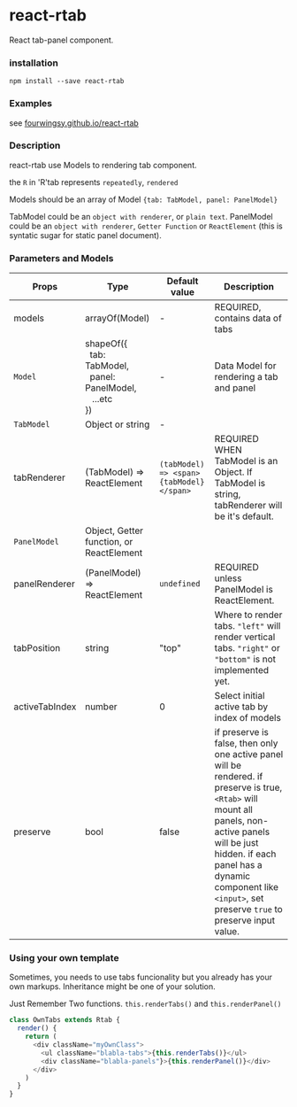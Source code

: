 # react-rtab
React tab-panel component.

### installation
`npm install --save react-rtab`

### Examples
see [fourwingsy.github.io/react-rtab](http://fourwingsy.github.io/react-rtab)

### Description
react-rtab use Models to rendering tab component.

the `R` in 'R'tab represents `repeatedly`, `rendered`

Models should be an array of Model `{tab: TabModel, panel: PanelModel}`

TabModel could be an `object with renderer`, or `plain text`.
PanelModel could be an `object with renderer`, `Getter Function` or `ReactElement` (this is syntatic sugar for static panel document).

### Parameters and Models
| Props | Type | Default value | Description |
| ----- | ---- | ------------- | ----------- |
| models | arrayOf(Model) | - | REQUIRED, contains data of tabs |
| `Model` | shapeOf({<br>&nbsp;&nbsp;tab: TabModel, <br>&nbsp;&nbsp;panel: PanelModel,<br>&nbsp;&nbsp; ...etc<br>}) | - | Data Model for rendering a tab and panel |
| `TabModel` | Object or string | - |  |
| tabRenderer | (TabModel) => ReactElement | `(tabModel) => <span>{tabModel}</span>` | REQUIRED WHEN TabModel is an Object. If TabModel is string, tabRenderer will be it's default. |
| `PanelModel` | Object, Getter function, or ReactElement  |  |  |
| panelRenderer | (PanelModel) => ReactElement | `undefined` | REQUIRED unless PanelModel is ReactElement. |
| tabPosition | string | "top" | Where to render tabs. `"left"` will render vertical tabs. `"right"` or `"bottom"` is not implemented yet. |
| activeTabIndex | number | 0 | Select initial active tab by index of models |
| preserve | bool | false | if preserve is false, then only one active panel will be rendered. if preserve is true, `<Rtab>` will mount all panels, non-active panels will be just hidden. if each panel has a dynamic component like `<input>`, set preserve `true` to preserve input value. |

### Using your own template

Sometimes, you needs to use tabs funcionality but you already has your own markups.
Inheritance might be one of your solution.

Just Remember Two functions. `this.renderTabs()` and `this.renderPanel()`

```javascript
class OwnTabs extends Rtab {
  render() {
    return (
      <div className="myOwnClass">
        <ul className="blabla-tabs">{this.renderTabs()}</ul>
        <div className="blabla-panels"}>{this.renderPanel()}</div>
      </div>
    )
  }
}
```
